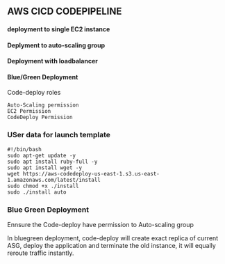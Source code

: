 ## AWS CICD CODEPIPELINE

#### deployment to single EC2 instance

#### Deplyment to auto-scaling group

#### Deployment with loadbalancer

#### Blue/Green Deployment

Code-deploy roles
```
Auto-Scaling permission
EC2 Permission
CodeDeploy Permission
```
### USer data for launch template
```
#!/bin/bash
sudo apt-get update -y
sudo apt install ruby-full -y
sudo apt install wget -y
wget https://aws-codedeploy-us-east-1.s3.us-east-1.amazonaws.com/latest/install
sudo chmod +x ./install
sudo ./install auto
```

### Blue Green Deployment

Ennsure the Code-deploy have permission to Auto-scaling group

In bluegreen deployment, code-deploy will create exact replica of current ASG, deploy the application and terminate the old instance, it will equally reroute traffic instantly.

